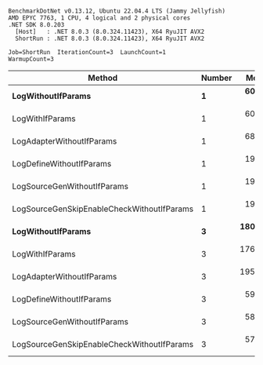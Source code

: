 ```

BenchmarkDotNet v0.13.12, Ubuntu 22.04.4 LTS (Jammy Jellyfish)
AMD EPYC 7763, 1 CPU, 4 logical and 2 physical cores
.NET SDK 8.0.203
  [Host]   : .NET 8.0.3 (8.0.324.11423), X64 RyuJIT AVX2
  ShortRun : .NET 8.0.3 (8.0.324.11423), X64 RyuJIT AVX2

Job=ShortRun  IterationCount=3  LaunchCount=1  
WarmupCount=3  

```
| Method                                     | Number | Mean      | Error     | StdDev   | Min       | Max       | Gen0   | Allocated |
|------------------------------------------- |------- |----------:|----------:|---------:|----------:|----------:|-------:|----------:|
| **LogWithoutIfParams**                         | **1**      |  **60.60 ns** |  **4.054 ns** | **0.222 ns** |  **60.34 ns** |  **60.75 ns** | **0.0010** |      **88 B** |
| LogWithIfParams                            | 1      |  60.28 ns |  5.602 ns | 0.307 ns |  59.94 ns |  60.53 ns | 0.0010 |      88 B |
| LogAdapterWithoutIfParams                  | 1      |  68.09 ns | 54.222 ns | 2.972 ns |  65.34 ns |  71.24 ns | 0.0010 |      88 B |
| LogDefineWithoutIfParams                   | 1      |  19.99 ns |  2.178 ns | 0.119 ns |  19.85 ns |  20.08 ns |      - |         - |
| LogSourceGenWithoutIfParams                | 1      |  19.96 ns |  0.733 ns | 0.040 ns |  19.93 ns |  20.00 ns |      - |         - |
| LogSourceGenSkipEnableCheckWithoutIfParams | 1      |  19.31 ns |  4.990 ns | 0.274 ns |  19.14 ns |  19.63 ns |      - |         - |
| **LogWithoutIfParams**                         | **3**      | **180.40 ns** | **44.676 ns** | **2.449 ns** | **178.65 ns** | **183.20 ns** | **0.0031** |     **264 B** |
| LogWithIfParams                            | 3      | 176.93 ns |  3.226 ns | 0.177 ns | 176.77 ns | 177.12 ns | 0.0031 |     264 B |
| LogAdapterWithoutIfParams                  | 3      | 195.99 ns | 85.372 ns | 4.680 ns | 193.22 ns | 201.39 ns | 0.0031 |     264 B |
| LogDefineWithoutIfParams                   | 3      |  59.39 ns |  6.006 ns | 0.329 ns |  59.18 ns |  59.77 ns |      - |         - |
| LogSourceGenWithoutIfParams                | 3      |  58.30 ns |  0.595 ns | 0.033 ns |  58.28 ns |  58.34 ns |      - |         - |
| LogSourceGenSkipEnableCheckWithoutIfParams | 3      |  57.82 ns |  2.228 ns | 0.122 ns |  57.70 ns |  57.94 ns |      - |         - |
